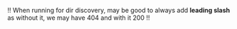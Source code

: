 
!! When running for dir discovery, may be good to always add **leading slash** as without it, we may have 404 and with it 200 !!